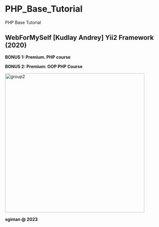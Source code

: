 # PHP_Base_Tutorial
PHP Base Tutorial

## WebForMySelf [Kudlay Andrey] Yii2 Framework (2020)

**BONUS 1: Premium. PHP course**

**BONUS 2: Premium: OOP PHP Course**


<img width="458" alt="group2" src="https://github.com/sgiman/PHP_Base_Tutorial/assets/7030369/c0ba6827-7fae-4bcb-b4bb-89f2192e417e">


**sgiman @ 2023**
